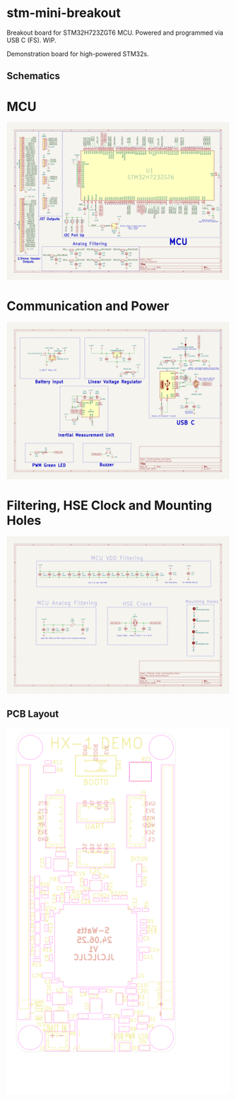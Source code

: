 # stm-mini-breakout
Breakout board for STM32H723ZGT6 MCU. Powered and programmed via USB C (FS). WIP.

Demonstration board for high-powered STM32s. 

## Schematics

# MCU
![HX‑1 Schematic](docs/HX-1-MCU.svg)

# Communication and Power
![HX-1 Communication and Power](docs/HX-1-Communication%20and%20Power.svg)


# Filtering, HSE Clock and Mounting Holes
![HX-1 Filtering, Clock and Mounting Holes](docs/HX-1-Filtering,%20Clock,%20and%20Mounting%20Holes.svg)

## PCB Layout
<p align="center">
<img src="docs/HX-1-board.svg" alt="HX-1 PCB Layout" width="600"/>
</p>
